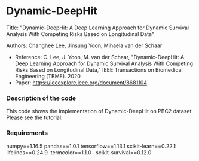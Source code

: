 # Dynamic-DeepHit
Title: "Dynamic-DeepHit: A Deep Learning Approach for Dynamic Survival Analysis With Competing Risks Based on Longitudinal Data"

Authors: Changhee Lee, Jinsung Yoon, Mihaela van der Schaar

- Reference: C. Lee, J. Yoon, M. van der Schaar, "Dynamic-DeepHit: A Deep Learning Approach for Dynamic Survival Analysis With Competing Risks Based on Longitudinal Data," IEEE Transactions on Biomedical Engineering (TBME). 2020
- Paper: https://ieeexplore.ieee.org/document/8681104

### Description of the code
This code shows the implementation of Dynamic-DeepHit on PBC2 dataset.
Please see the tutorial.

### Requirements
numpy==1.16.5
pandas==1.0.1
tensorflow==1.13.1
scikit-learn==0.22.1
lifelines==0.24.9 
termcolor==1.1.0  
scikit-survival==0.12.0

